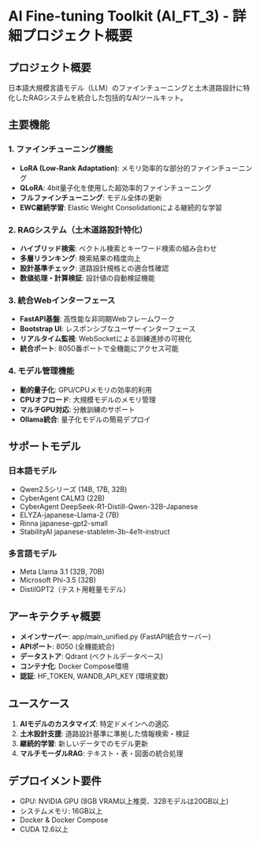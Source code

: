 # AI Fine-tuning Toolkit (AI_FT_3) - 詳細プロジェクト概要

## プロジェクト概要
日本語大規模言語モデル（LLM）のファインチューニングと土木道路設計に特化したRAGシステムを統合した包括的なAIツールキット。

## 主要機能

### 1. ファインチューニング機能
- **LoRA (Low-Rank Adaptation)**: メモリ効率的な部分的ファインチューニング
- **QLoRA**: 4bit量子化を使用した超効率的ファインチューニング
- **フルファインチューニング**: モデル全体の更新
- **EWC継続学習**: Elastic Weight Consolidationによる継続的な学習

### 2. RAGシステム（土木道路設計特化）
- **ハイブリッド検索**: ベクトル検索とキーワード検索の組み合わせ
- **多層リランキング**: 検索結果の精度向上
- **設計基準チェック**: 道路設計規格との適合性確認
- **数値処理・計算検証**: 設計値の自動検証機能

### 3. 統合Webインターフェース
- **FastAPI基盤**: 高性能な非同期Webフレームワーク
- **Bootstrap UI**: レスポンシブなユーザーインターフェース
- **リアルタイム監視**: WebSocketによる訓練進捗の可視化
- **統合ポート**: 8050番ポートで全機能にアクセス可能

### 4. モデル管理機能
- **動的量子化**: GPU/CPUメモリの効率的利用
- **CPUオフロード**: 大規模モデルのメモリ管理
- **マルチGPU対応**: 分散訓練のサポート
- **Ollama統合**: 量子化モデルの簡易デプロイ

## サポートモデル
### 日本語モデル
- Qwen2.5シリーズ (14B, 17B, 32B)
- CyberAgent CALM3 (22B)
- CyberAgent DeepSeek-R1-Distill-Qwen-32B-Japanese
- ELYZA-japanese-Llama-2 (7B)
- Rinna japanese-gpt2-small
- StabilityAI japanese-stablelm-3b-4e1t-instruct

### 多言語モデル
- Meta Llama 3.1 (32B, 70B)
- Microsoft Phi-3.5 (32B)
- DistilGPT2（テスト用軽量モデル）

## アーキテクチャ概要
- **メインサーバー**: app/main_unified.py (FastAPI統合サーバー)
- **APIポート**: 8050 (全機能統合)
- **データストア**: Qdrant (ベクトルデータベース)
- **コンテナ化**: Docker Compose環境
- **認証**: HF_TOKEN, WANDB_API_KEY (環境変数)

## ユースケース
1. **AIモデルのカスタマイズ**: 特定ドメインへの適応
2. **土木設計支援**: 道路設計基準に準拠した情報検索・検証
3. **継続的学習**: 新しいデータでのモデル更新
4. **マルチモーダルRAG**: テキスト・表・図面の統合処理

## デプロイメント要件
- GPU: NVIDIA GPU (8GB VRAM以上推奨、32Bモデルは20GB以上)
- システムメモリ: 16GB以上
- Docker & Docker Compose
- CUDA 12.6以上